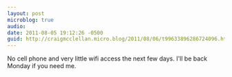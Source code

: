 ```yaml
---
layout: post
microblog: true
audio: 
date: 2011-08-05 19:12:26 -0500
guid: http://craigmcclellan.micro.blog/2011/08/06/t99633896286724096.html
---
```

No cell phone and very little wifi access the next few days. I'll be back Monday if you need me.
